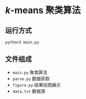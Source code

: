 # $k$-means 聚类算法

## 运行方式

```sh
python3 main.py
```

## 文件组成

- `main.py` 聚类算法
- `parse.py` 数据获取
- `figure.py` 结果绘图展示
- `data.txt` 数据源